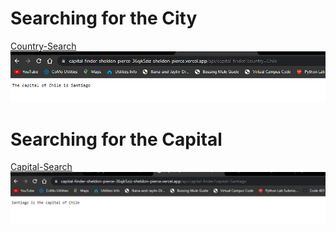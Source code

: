 # Searching for the City
[Country-Search](https://capital-finder-sheldon-pierce-36sjk5ziz-sheldon-pierce.vercel.app/api/capital-finder?country=Chile)
![](lab16country.png)
# Searching for the Capital
[Capital-Search](https://capital-finder-sheldon-pierce-36sjk5ziz-sheldon-pierce.vercel.app/api/capital-finder?capital=Santiago)
![](lab16capital.png)